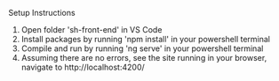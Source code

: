 Setup Instructions

1. Open folder 'sh-front-end' in VS Code
2. Install packages by running 'npm install' in your powershell terminal
3. Compile and run by running 'ng serve' in your powershell terminal
4. Assuming there are no errors, see the site running in your browser, navigate to http://localhost:4200/